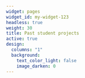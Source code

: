 ```yaml
---
widget: pages
widget_id: my-widget-123
headless: true
weight: 30
title: Past student projects
active: true
design:
  columns: "1"
  background:
    text_color_light: false
    image_darken: 0
---
```

